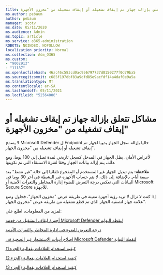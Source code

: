 ```yaml
---
title: مشاكل تتعلق بإزالة جهاز تم إيقاف تشغيله أو إيقاف تشغيله من "مخزون الأجهزة"
ms.author: pebaum
author: pebaum
manager: scotv
ms.date: 05/11/2020
ms.audience: Admin
ms.topic: article
ms.service: o365-administration
ROBOTS: NOINDEX, NOFOLLOW
localization_priority: Normal
ms.collection: Adm_O365
ms.custom:
- "9002913"
- "11187"
ms.openlocfilehash: 46ac46c583cd0ac956797737d8150277f0d79ba5
ms.sourcegitcommit: c685f197dbf83a9dfd85e9acfdf14a4daf0e9a5a
ms.translationtype: MT
ms.contentlocale: ar-SA
ms.lasthandoff: 05/11/2021
ms.locfileid: "52564000"
---
```

# <a name="issues-with-removing-an-offboarded-or-decommissioned-device-from-the-device-inventory"></a>مشاكل تتعلق بإزالة جهاز تم إيقاف تشغيله أو إيقاف تشغيله من "مخزون الأجهزة"

لا يسمح Microsoft Defender ل Endpoint حاليا بإزالة سجل الجهاز يدويا لجهاز تم إيقاف تشغيله أو إيقاف تشغيله من "مخزون الجهاز".

لأغراض الأمان، يظل الجهاز في المدخل كسجل تاريخي لمدة تصل إلى 180 يوما. ومع ذلك، يتم إزالة بيانات الجهاز وفقا لفترة الاستبقاء التي تم تكوينها.

**ملاحظة:** يتم تبديل الجهاز غير المستخدم أو المفجوع  تلقائيا إلى حالة "غير نشط" بعد سبعة أيام. بالإضافة إلى ذلك، لا يتم حساب الأجهزة غير النشطة في آخر 30 يوما في البيانات التي تعكس درجة التعرض للضوء إدارة المخاطر والثغرات الأمنية أو Microsoft Secure Score للأجهزة.
 
إذا كنت لا تزال لا تريد رؤية أجهزة معينة في طريقة عرض "مخزون الجهاز"، فحاول وضع علامة جهاز لتصفية الجهاز الذي تم قطع تشغيله من طريقة عرض "مخزون الجهاز".

لمزيد من المعلومات، اطلع على:

[أجهزة إيقاف التشغيل من خدمة Microsoft Defender لنقطة النهاية](/microsoft-365/security/defender-endpoint/offboard-machines.md)

[درجة التعرض للضوء في إدارة المخاطر والثغرات الأمنية](/microsoft-365/security/defender-endpoint/tvm-exposure-score.md)

[إصلاح أدوات الاستشعار غير الصحية في Microsoft Defender لنقطة النهاية](/microsoft-365/security/defender-endpoint/fix-unhealthy-sensors#inactive-devices.md)

[كيفية استخدام العلامات بفعالية (الجزء 1)](https://techcommunity.microsoft.com/t5/microsoft-defender-for-endpoint/how-to-use-tagging-effectively-part-1/ba-p/1964058)

[كيفية استخدام العلامات بفعالية (الجزء 2)](https://techcommunity.microsoft.com/t5/microsoft-defender-for-endpoint/how-to-use-tagging-effectively-part-2/ba-p/1962008)

[كيفية استخدام العلامات بفعالية (الجزء 3)](https://techcommunity.microsoft.com/t5/microsoft-defender-for-endpoint/how-to-use-tagging-effectively-part-3/ba-p/1964073)




